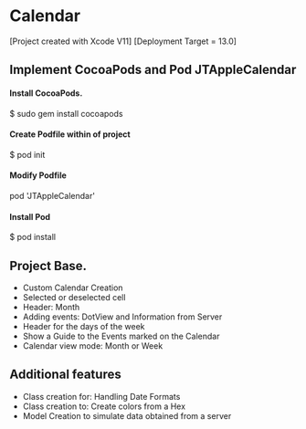 # Calendar

[Project created with Xcode V11] [Deployment Target = 13.0]

## Implement CocoaPods and Pod JTAppleCalendar
#### Install CocoaPods.
$ sudo gem install cocoapods

#### Create Podfile within of project
$ pod init

#### Modify Podfile
pod 'JTAppleCalendar'

#### Install Pod
$ pod install

## Project Base.
* Custom Calendar Creation
* Selected or deselected cell
* Header: Month
* Adding events: DotView and Information from Server
* Header for the days of the week
* Show a Guide to the Events marked on the Calendar
* Calendar view mode: Month or Week

## Additional features
* Class creation for: Handling Date Formats
* Class creation to: Create colors from a Hex
* Model Creation to simulate data obtained from a server